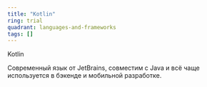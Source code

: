 ```yaml
---
title: "Kotlin"
ring: trial
quadrant: languages-and-frameworks
tags: []
---
```


Kotlin

Современный язык от JetBrains, совместим с Java и всё чаще используется в бэкенде и мобильной разработке.
